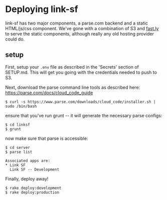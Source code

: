 # Deploying link-sf

link-sf has two major components, a parse.com backend and a static HTML/js/css component.
We've gone with a combination of S3 and [fast.ly](www.fastly.com) to serve the static components, 
although really any old hosting provider could do. 


## setup

First, setup your `.env` file as described in the 'Secrets' section of SETUP.md.  This will get you 
going with the credentials needed to push to S3.

Next, download the parse command line tools as described here: https://parse.com/docs/cloud_code_guide

```
$ curl -s https://www.parse.com/downloads/cloud_code/installer.sh | sudo /bin/bash
```

ensure that you've run grunt -- it will generate the necessary parse configs:

```
$ cd linksf
$ grunt
```

now make sure that parse is accessible:

```
$ cd server
$ parse list

Associated apps are:
* Link SF
  Link SF -- Development

```

Finally, deploy away!

```
$ rake deploy:development
$ rake deploy:production
```

